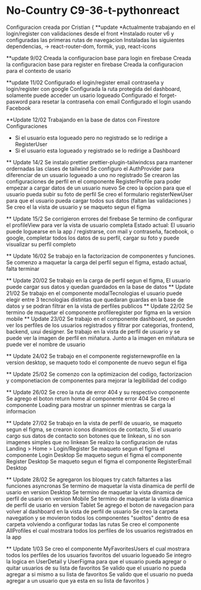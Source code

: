 # No-Country C9-36-t-pythonreact

Configuracion creada por Cristian
{ \**update
*Actualmente trabajando en el login/register con validaciones desde el front
\*Instalado router v6 y configuradas las primeras rutas de navegacion
Instaladas las siguientes dependencias, -> react-router-dom, formik, yup, react-icons

\*\*update 9/02
Creada la configuracion base para login en firebase
Creada la configuracion base para register en firebase
Creada la configuracion para el contexto de usario

\*\*update 11/02
Configurado el login/register email contraseña y login/register con google
Configurada la ruta protegida del dashboard, solamente puede acceder un usario logueado
Configurado el forget-pasword para resetar la contraseña con email
Configurado el login usando Facebook

\*\*Update 12/02
Trabajando en la base de datos con Firestore
Configuraciones

- Si el usuario esta logueado pero no registrado se lo redirige a RegisterUser
- Si el usuario esta logueado y registrado se lo redirige a Dashboard

\*\* Update 14/2
Se instalo prettier prettier-plugin-tailwindcss para mantener ordernadas las clases de tailwind
Se configuro el AuthProvider para diferenciar de un usuario logueado a uno no registrado
Se crearon las configuraciones de perfil en el componente RegisterProfile para poder empezar a cargar datos de un usuario nuevo
Se creo la opcion para que el usuario pueda subir su foto de perfil
Se creo el formulario registerNewUser para que el usuario pueda cargar todos sus datos (faltan las validaciones )
Se creo el la vista de usuario y se maqueto segun el figma

\*\* Update 15/2 Se corrigieron errores del firebase
Se termino de configurar el profileView para ver la vista de usuario completa
Estado actual: El usuario puede loguearse en la app / registrarse, con mail y contraseña, facebook, o google, completar todos los datos de su perfil, cargar su foto y puede visualizar su perfil completo

\*\* Update 16/02 Se trabajo en la factorizacion de componentes y funciones.
Se comenzo a maquetar la carga del perfil segun el figma, estado actual, falta terminar

\*\* Update 20/02
Se trabajo en la carga de perfil segun el figma,
El usuario puede cargar sus datos y quedan guardados en la base de datos
\*\* Update 21/02
Se trabajo en el componente modalTecnologias el usuario puede elegir entre 3 tecnologias distintas que quedaran guardas en la base de datos y se podran filtrar en la vista de perfiles publicos
\*\* Update 22/02
Se termino de maquetar el componente profileregister por figma en la version mobile
\*\* Update 23/02
Se trabajo en el componente dashboard, se pueden ver los perfiles de los usuarios registrados y filtrar por categorias, frontend, backend, uxui designer.
Se trabajo en la vista de perfil de usuario y se puede ver la imagen de perfil en miñatura.
Junto a la imagen en miñatura se puede ver el nombre de usuario

\*\* Update 24/02
Se trabajo en el componente registernewprofile en la version desktop, se maqueto todo el componente de nuevo segun el figa

\*\* Update 25/02
Se comenzo con la optimizacion del codigo, factorizacion y componetiacion de componentes para mejorar la legibilidad del codigo

\*\* Update 26/02
Se creo la ruta de error 404 y su respectivo componente
Se agrego el boton return home al componente error 404
Se creo el componente Loading para mostrar un spinner mientras se carga la informacion

\*\* Update 27/02
Se trabajo en la vista de perfil de usuario, se maqueto segun el figma, se crearon iconos dinamicos de contacto,
Si el usuario cargo sus datos de contacto son botones que te linkean, si no son imagenes simples que no linkean
Se realizo la configuracion de rutas Landing > Home > Login/Register
Se maqueto segun el figma el componente Login Desktop
Se maqueto segun el figma el componente Register Desktop
Se maqueto segun el figma el componente RegisterEmail Desktop

\*\* Update 28/02
Se agregaron los bloques try catch faltantes a las funciones asyncronas
Se termino de maquetar la vista dinamica de perfil de usario en version Desktop
Se termino de maquetar la vista dinamica de perfil de usario en version Mobile
Se termino de maquetar la vista dinamica de perfil de usario en version Tablet
Se agrego el boton de navegacion para volver al dashboard en la vista de perfil de usuario
Se creo la carpeta navegation y se movieron todos los componentes "sueltos" dentro de esa carpeta volviendo a configurar todas las rutas
Se creo el componente AllProfiles el cual mostrara todos los perfiles de los usuarios registrados en la app

\*\* Update 1/03 
Se creo el componente MyFavoritesUsers el cual mostrara todos los perfiles de los usuarios favoritos del usuario logueado
Se integro la logica en UserDetail y UserFigma para que el usuario pueda agregar o quitar usuarios de su lista de favoritos
Se valido que el usuario no pueda agregar a si mismo a su lista de favoritos
Se valido que el usuario no pueda agregar a un usuario que ya esta en su lista de favoritos
}
